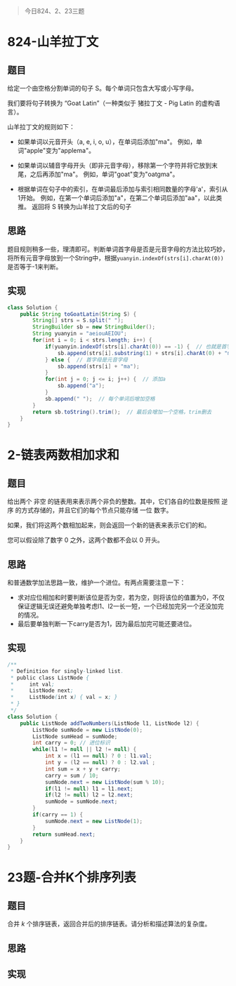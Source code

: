 > 今日824、2、23三题

# 824-山羊拉丁文

## 题目

给定一个由空格分割单词的句子 S。每个单词只包含大写或小写字母。

我们要将句子转换为 “Goat Latin”（一种类似于 猪拉丁文 - Pig Latin 的虚构语言）。

山羊拉丁文的规则如下：

* 如果单词以元音开头（a, e, i, o, u），在单词后添加"ma"。
  例如，单词"apple"变为"applema"。

* 如果单词以辅音字母开头（即非元音字母），移除第一个字符并将它放到末尾，之后再添加"ma"。
  例如，单词"goat"变为"oatgma"。

* 根据单词在句子中的索引，在单词最后添加与索引相同数量的字母'a'，索引从1开始。
  例如，在第一个单词后添加"a"，在第二个单词后添加"aa"，以此类推。
  返回将 S 转换为山羊拉丁文后的句子



## 思路

题目规则稍多一些，理清即可。判断单词首字母是否是元音字母的方法比较巧妙，将所有元音字母放到一个String中，根据`yuanyin.indexOf(strs[i].charAt(0)) `是否等于-1来判断。

## 实现

```java
class Solution {
    public String toGoatLatin(String S) {
        String[] strs = S.split(" ");
        StringBuilder sb = new StringBuilder();
        String yuanyin = "aeiouAEIOU";
        for(int i = 0; i < strs.length; i++) {
            if(yuanyin.indexOf(strs[i].charAt(0)) == -1) {  // 也就是首字母不是元音字母
                sb.append(strs[i].substring(1) + strs[i].charAt(0) + "ma");
            } else {  // 首字母是元音字母
                sb.append(strs[i] + "ma");
            }
            for(int j = 0; j <= i; j++) {  // 添加a
                sb.append("a");
            }
            sb.append(" ");  // 每个单词后增加空格
        }
        return sb.toString().trim();  // 最后会增加一个空格，trim删去
    }
}
```



# 2-链表两数相加求和

## 题目

给出两个 非空 的链表用来表示两个非负的整数。其中，它们各自的位数是按照 逆序 的方式存储的，并且它们的每个节点只能存储 一位 数字。

如果，我们将这两个数相加起来，则会返回一个新的链表来表示它们的和。

您可以假设除了数字 0 之外，这两个数都不会以 0 开头。

## 思路

和普通数学加法思路一致，维护一个进位。有两点需要注意一下：

* 求对应位相加和时要判断该位是否为空，若为空，则将该位的值置为0，不仅保证逻辑无误还避免单独考虑l1、l2一长一短，一个已经加完另一个还没加完的情况。
* 最后要单独判断一下carry是否为1，因为最后加完可能还要进位。

## 实现

```java
/**
 * Definition for singly-linked list.
 * public class ListNode {
 *     int val;
 *     ListNode next;
 *     ListNode(int x) { val = x; }
 * }
 */
class Solution {
    public ListNode addTwoNumbers(ListNode l1, ListNode l2) {
        ListNode sumNode = new ListNode(0);
        ListNode sumHead = sumNode;
        int carry = 0; // 进位标识
        while(l1 != null || l2 != null) {
            int x = (l1 == null) ? 0 : l1.val;
            int y = (l2 == null) ? 0 : l2.val ;
            int sum = x + y + carry;
            carry = sum / 10;
            sumNode.next = new ListNode(sum % 10);
            if(l1 != null) l1 = l1.next;
            if(l2 != null) l2 = l2.next;
            sumNode = sumNode.next; 
        }
        if(carry == 1) {
            sumNode.next = new ListNode(1);
        }
        return sumHead.next;
    }
}
```

# 23题-合并K个排序列表

## 题目

合并 *k* 个排序链表，返回合并后的排序链表。请分析和描述算法的复杂度。

## 思路



## 实现

```java

```

